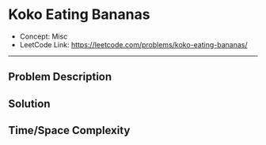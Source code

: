 # Koko Eating Bananas

- Concept: Misc
- LeetCode Link: https://leetcode.com/problems/koko-eating-bananas/

---

## Problem Description

## Solution

## Time/Space Complexity

